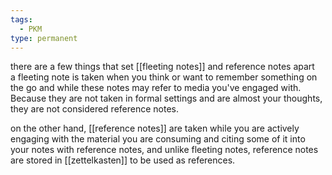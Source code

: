 ```yaml
---
tags:
  - PKM
type: permanent
---
```

there are a few things that set [[fleeting notes]] and reference notes apart   
a fleeting note is taken when you think or want to remember something on the go and while these notes may refer to media you've engaged with. Because they are not taken in formal settings and are almost your thoughts, they are not considered reference notes.

on the other hand, [[reference notes]] are taken while you are actively engaging with the material you are consuming and citing some of it into your notes with reference notes, and unlike fleeting notes, reference notes are stored in [[zettelkasten]] to be used as references. 
